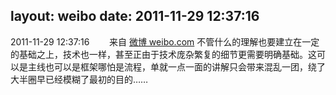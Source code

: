 layout: weibo
date: 2011-11-29 12:37:16
---
2011-11-29 12:37:16  &nbsp;&nbsp;&nbsp;&nbsp;&nbsp;&nbsp; 来自 <a href="http://weibo.com/" rel="nofollow">微博 weibo.com</a>
不管什么的理解也要建立在一定的基础之上，技术也一样，甚至正由于技术庞杂繁复的细节更需要明确基础。这可以是主线也可以是框架哪怕是流程，单就一点一面的讲解只会带来混乱一团，绕了大半圈早已经模糊了最初的目的…… ​​​
